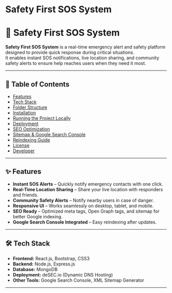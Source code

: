 # Safety First SOS System
# 🚨 Safety First SOS System

**Safety First SOS System** is a real-time emergency alert and safety platform designed to provide quick response during critical situations.  
It enables instant SOS notifications, live location sharing, and community safety alerts to ensure help reaches users when they need it most.

---

## 📖 Table of Contents
- [Features](#-features)
- [Tech Stack](#-tech-stack)
- [Folder Structure](#-folder-structure)
- [Installation](#-installation)
- [Running the Project Locally](#-running-the-project-locally)
- [Deployment](#-deployment)
- [SEO Optimization](#-seo-optimization)
- [Sitemap & Google Search Console](#-sitemap--google-search-console)
- [Reindexing Guide](#-google-search-console-reindexing-guide)
- [License](#-license)
- [Developer](#-developer)

---

## ✨ Features
- **Instant SOS Alerts** – Quickly notify emergency contacts with one click.
- **Real-Time Location Sharing** – Share your live location with responders and friends.
- **Community Safety Alerts** – Notify nearby users in case of danger.
- **Responsive UI** – Works seamlessly on desktop, tablet, and mobile.
- **SEO Ready** – Optimized meta tags, Open Graph tags, and sitemap for better Google indexing.
- **Google Search Console Integrated** – Easy reindexing after updates.

---

## 🛠 Tech Stack
- **Frontend:** React.js, Bootstrap, CSS3
- **Backend:** Node.js, Express.js
- **Database:** MongoDB
- **Deployment:** deSEC.io (Dynamic DNS Hosting)
- **Other Tools:** Google Search Console, XML Sitemap Generator

---

